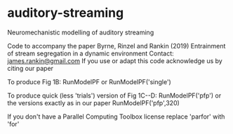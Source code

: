 # auditory-streaming
Neuromechanistic modelling of auditory streaming

Code to accompany the paper Byrne, Rinzel and Rankin (2019)
Entrainment of stream segregation in a dynamic environment
Contact: james.rankin@gmail.com
If you use or adapt this code acknowledge us by citing our paper

To produce Fig 1B:
RunModelPF
or 
RunModelPF('single')

To produce quick  (less 'trials') version of Fig 1C--D:
RunModelPF('pfp')
or the versions exactly as in our paper
RunModelPF('pfp',320)

If you don't have a Parallel Computing Toolbox license replace 'parfor'
with 'for'